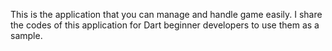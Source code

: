 This is the application that you can manage and handle game easily.
I share the codes of this application for Dart beginner developers to use them as a sample.
